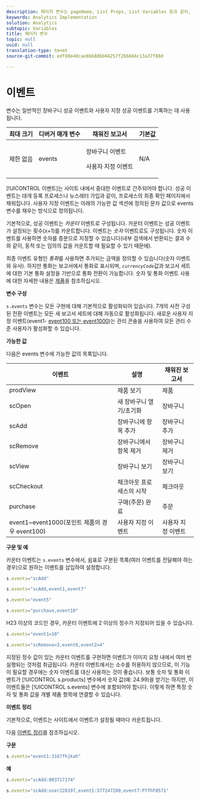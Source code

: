 ```yaml
---
description: 페이지 변수는 pageName, List Props, List Variables 등과 같이, 보고서를 직접 채웁니다.
keywords: Analytics Implementation
solution: Analytics
subtopic: Variables
title: 페이지 변수
topic: null
uuid: null
translation-type: tm+mt
source-git-commit: edf88e40cae8b6886b04257f266666c13a37f88d

---
```




# 이벤트

 변수는 일반적인 장바구니 성공 이벤트와 사용자 지정 성공 이벤트를 기록하는 데 사용됩니다.

<!-- 

events.xml

 -->

<table id="table_9EB9D08C80544CD68C4B1A2012440472"> 
 <thead> 
  <tr> 
   <th class="entry"> 최대 크기 </th> 
   <th class="entry"> 디버거 매개 변수 </th> 
   <th class="entry"> 채워진 보고서 </th> 
   <th class="entry"> 기본값 </th> 
  </tr> 
 </thead>
 <tbody> 
  <tr> 
   <td> 제한 없음 </td> 
   <td> events </td> 
   <td> <p>장바구니 이벤트 </p> <p>사용자 지정 이벤트 </p> </td> 
   <td> N/A </td> 
  </tr> 
 </tbody> 
</table>

[!UICONTROL 이벤트]는 사이트 내에서 중대한 이벤트로 간주되어야 합니다. 성공 이벤트는 대개 등록 프로세스나 뉴스레터 가입과 같이, 프로세스의 최종 확인 페이지에서 채워집니다. 사용자 지정 이벤트는 아래의 가능한 값 섹션에 정의된 문자 값으로 events 변수를 채우는 방식으로 정의됩니다.

기본적으로, 성공 이벤트는 *카운터* 이벤트로 구성됩니다. 카운터 이벤트는 성공 이벤트가 설정되는 횟수(x+1)를 카운트합니다. 이벤트는 *숫자* 이벤트로도 구성됩니다. 숫자 이벤트를 사용하면 숫자를 증분으로 지정할 수 있습니다(내부 검색에서 반환되는 결과 수와 같이, 동적 또는 임의의 값을 카운트할 때 필요할 수 있기 때문에).

최종 이벤트 유형인 *통화*&#x200B;를 사용하면 추가되는 금액을 정의할 수 있습니다(숫자 이벤트와 유사). 하지만 통화는 보고서에서 통화로 표시되며,  *`currencyCode`*&#x200B;값과 보고서 세트에 대한 기본 통화 설정을 기반으로 통화 전환이 가능합니다. 숫자 및 통화 이벤트 사용에 대한 자세한 내용은 [제품](/help/implement/js-implementation/page-variables/page-variables.md)을 참조하십시오.

**변수 구성**

`s.events` 변수는 모든 구현에 대해 기본적으로 활성화되어 있습니다. 7개의 사전 구성된 전환 이벤트는 모든 새 보고서 세트에 대해 자동으로 활성화됩니다. 새로운 사용자 지정 이벤트(event1- [event100 또는 event1000](/help/implement/js-implementation/page-variables/page-variables.md))는 관리 콘솔을 사용하여 모든 관리 수준 사용자가 활성화할 수 있습니다.

**가능한 값**

다음은 events 변수에 가능한 값의 목록입니다.

| 이벤트 | 설명 | 채워진 보고서 |
|---|---|---|
| prodView | 제품 보기 | 제품 |
| scOpen | 새 장바구니 열기/초기화 | 장바구니 |
| scAdd | 장바구니에 항목 추가 | 장바구니 추가 |
| scRemove | 장바구니에서 항목 제거 | 장바구니 제거 |
| scView | 장바구니 보기 | 장바구니 보기 |
| scCheckout | 체크아웃 프로세스의 시작 | 체크아웃 |
| purchase | 구매(주문) 완료 | 주문 |
| event1~event1000(포인트 제품의 경우 event100) | 사용자 지정 이벤트 | 사용자 지정 이벤트 |

**구문 및 예**

카운터 이벤트는 `s.events` 변수에서, 쉼표로 구분된 목록(여러 이벤트를 전달해야 하는 경우)으로 원하는 이벤트를 삽입하여 설정합니다.

```js
s.events="scAdd"
```

```js
s.events="scAdd,event1,event7"
```

```js
s.events="event5"
```

```js
s.events="purchase,event10"
```

H23 이상의 코드인 경우, 카운터 이벤트에 2 이상의 정수가 지정되어 있을 수 있습니다.

```js
s.events="event1=10"
```

```js
s.events="scRemove=3,event6,event2=4"
```

지정된 정수 값이 있는 카운터 이벤트를 구현하면 이벤트가 이미지 요청 내에서 여러 번 실행되는 것처럼 취급됩니다. 카운터 이벤트에서는 소수를 허용하지 않으므로, 이 기능이 필요할 경우에는 숫자 이벤트를 대신 사용하는 것이 좋습니다.
보통 숫자 및 통화 이벤트가 [!UICONTROL s.products] 변수에서 숫자 값(예: 24.99)을 받기는 하지만, 이 이벤트들은 [!UICONTROL s.events] 변수에 포함되어야 합니다. 이렇게 하면 특정 숫자 및 통화 값을 개별 제품 항목에 연결할 수 있습니다.

**이벤트 정리**

기본적으로, 이벤트는 사이트에서 이벤트가 설정될 때마다 카운트됩니다.

다음 [이벤트 정리](/help/implement/js-implementation/event-serialization.md)를 참조하십시오.

**구문**

```js
s.events="event1:3167fhjkah"
```

**예**

```js
s.events="scAdd:003717174"
```

```js
s.events="scAdd:user228197,event1:577247280,event7:P7fhF8571"
```
